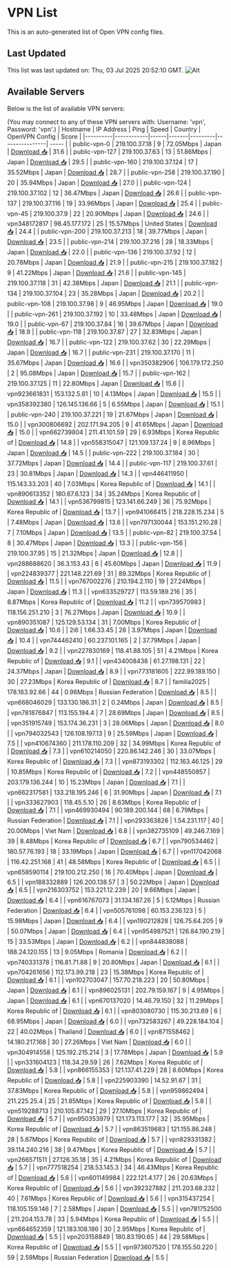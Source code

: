 # VPN List

This is an auto-generated list of Open VPN config files.

## Last Updated

This list was last updated on: Thu, 03 Jul 2025 20:52:10 GMT.
![Alt](https://repobeats.axiom.co/api/embed/186b98318ef1479477931607c1ad7d823f12451f.svg "Repobeats analytics image")

## Available Servers

Below is the list of available VPN servers:

(You may connect to any of these VPN servers with: Username: 'vpn', Password: 'vpn'.)
| Hostname | IP Address | Ping | Speed | Country | OpenVPN Config | Score |
|----------|------------|------|-------|---------|----------------| ----- |
| public-vpn-0 | 219.100.37.18 | 9 | 72.05Mbps | Japan | [Download 📥](./configs/server_0_JP.ovpn) | 31.6 |
| public-vpn-127 | 219.100.37.63 | 13 | 51.86Mbps | Japan | [Download 📥](./configs/server_1_JP.ovpn) | 29.5 |
| public-vpn-160 | 219.100.37.124 | 17 | 35.52Mbps | Japan | [Download 📥](./configs/server_2_JP.ovpn) | 28.7 |
| public-vpn-258 | 219.100.37.190 | 20 | 35.94Mbps | Japan | [Download 📥](./configs/server_3_JP.ovpn) | 27.0 |
| public-vpn-124 | 219.100.37.102 | 12 | 36.47Mbps | Japan | [Download 📥](./configs/server_4_JP.ovpn) | 26.6 |
| public-vpn-137 | 219.100.37.116 | 19 | 33.96Mbps | Japan | [Download 📥](./configs/server_5_JP.ovpn) | 25.4 |
| public-vpn-45 | 219.100.37.9 | 22 | 20.90Mbps | Japan | [Download 📥](./configs/server_6_JP.ovpn) | 24.6 |
| vpn348172817 | 98.45.177.172 | 25 | 15.57Mbps | United States | [Download 📥](./configs/server_7_US.ovpn) | 24.4 |
| public-vpn-200 | 219.100.37.213 | 18 | 39.77Mbps | Japan | [Download 📥](./configs/server_8_JP.ovpn) | 23.5 |
| public-vpn-214 | 219.100.37.216 | 28 | 18.33Mbps | Japan | [Download 📥](./configs/server_9_JP.ovpn) | 22.0 |
| public-vpn-136 | 219.100.37.92 | 12 | 20.78Mbps | Japan | [Download 📥](./configs/server_10_JP.ovpn) | 21.9 |
| public-vpn-215 | 219.100.37.182 | 9 | 41.22Mbps | Japan | [Download 📥](./configs/server_11_JP.ovpn) | 21.6 |
| public-vpn-145 | 219.100.37.118 | 31 | 42.38Mbps | Japan | [Download 📥](./configs/server_12_JP.ovpn) | 21.1 |
| public-vpn-134 | 219.100.37.104 | 23 | 35.28Mbps | Japan | [Download 📥](./configs/server_13_JP.ovpn) | 20.2 |
| public-vpn-108 | 219.100.37.98 | 9 | 46.95Mbps | Japan | [Download 📥](./configs/server_14_JP.ovpn) | 19.0 |
| public-vpn-261 | 219.100.37.192 | 10 | 33.48Mbps | Japan | [Download 📥](./configs/server_15_JP.ovpn) | 19.0 |
| public-vpn-67 | 219.100.37.84 | 16 | 39.67Mbps | Japan | [Download 📥](./configs/server_16_JP.ovpn) | 18.9 |
| public-vpn-118 | 219.100.37.87 | 27 | 32.83Mbps | Japan | [Download 📥](./configs/server_17_JP.ovpn) | 16.7 |
| public-vpn-122 | 219.100.37.62 | 30 | 22.29Mbps | Japan | [Download 📥](./configs/server_18_JP.ovpn) | 16.7 |
| public-vpn-231 | 219.100.37.170 | 11 | 35.67Mbps | Japan | [Download 📥](./configs/server_19_JP.ovpn) | 16.6 |
| vpn350382906 | 106.179.172.250 | 2 | 95.08Mbps | Japan | [Download 📥](./configs/server_20_JP.ovpn) | 15.7 |
| public-vpn-162 | 219.100.37.125 | 11 | 22.80Mbps | Japan | [Download 📥](./configs/server_21_JP.ovpn) | 15.6 |
| vpn923661831 | 153.132.5.61 | 10 | 4.13Mbps | Japan | [Download 📥](./configs/server_22_JP.ovpn) | 15.5 |
| vpn358392380 | 126.145.136.66 | 5 | 6.55Mbps | Japan | [Download 📥](./configs/server_23_JP.ovpn) | 15.1 |
| public-vpn-240 | 219.100.37.221 | 19 | 21.67Mbps | Japan | [Download 📥](./configs/server_24_JP.ovpn) | 15.0 |
| vpn300806692 | 202.171.94.205 | 9 | 41.65Mbps | Japan | [Download 📥](./configs/server_25_JP.ovpn) | 15.0 |
| vpn662739804 | 211.41.101.59 | 29 | 6.93Mbps | Korea Republic of | [Download 📥](./configs/server_26_KR.ovpn) | 14.8 |
| vpn558315047 | 121.109.137.24 | 9 | 8.96Mbps | Japan | [Download 📥](./configs/server_27_JP.ovpn) | 14.5 |
| public-vpn-222 | 219.100.37.184 | 30 | 37.72Mbps | Japan | [Download 📥](./configs/server_28_JP.ovpn) | 14.4 |
| public-vpn-117 | 219.100.37.61 | 23 | 30.81Mbps | Japan | [Download 📥](./configs/server_29_JP.ovpn) | 14.3 |
| vpn446411950 | 115.143.33.203 | 40 | 7.03Mbps | Korea Republic of | [Download 📥](./configs/server_30_KR.ovpn) | 14.1 |
| vpn890613352 | 180.67.6.123 | 34 | 35.24Mbps | Korea Republic of | [Download 📥](./configs/server_31_KR.ovpn) | 14.1 |
| vpn536799815 | 123.141.66.249 | 36 | 75.92Mbps | Korea Republic of | [Download 📥](./configs/server_32_KR.ovpn) | 13.7 |
| vpn941066415 | 218.228.15.234 | 5 | 7.48Mbps | Japan | [Download 📥](./configs/server_33_JP.ovpn) | 13.6 |
| vpn797130044 | 153.151.210.28 | 7 | 7.10Mbps | Japan | [Download 📥](./configs/server_34_JP.ovpn) | 13.5 |
| public-vpn-82 | 219.100.37.54 | 8 | 30.47Mbps | Japan | [Download 📥](./configs/server_35_JP.ovpn) | 13.3 |
| public-vpn-156 | 219.100.37.95 | 15 | 21.32Mbps | Japan | [Download 📥](./configs/server_36_JP.ovpn) | 12.8 |
| vpn288688620 | 36.3.153.43 | 6 | 45.60Mbps | Japan | [Download 📥](./configs/server_37_JP.ovpn) | 11.9 |
| vpn224839377 | 221.148.221.69 | 31 | 89.32Mbps | Korea Republic of | [Download 📥](./configs/server_38_KR.ovpn) | 11.5 |
| vpn767002276 | 210.194.2.110 | 19 | 27.24Mbps | Japan | [Download 📥](./configs/server_39_JP.ovpn) | 11.3 |
| vpn633529727 | 113.59.189.216 | 35 | 8.87Mbps | Korea Republic of | [Download 📥](./configs/server_40_KR.ovpn) | 11.2 |
| vpn739570983 | 118.156.251.210 | 3 | 76.27Mbps | Japan | [Download 📥](./configs/server_41_JP.ovpn) | 10.9 |
| vpn890351087 | 125.129.53.134 | 31 | 7.00Mbps | Korea Republic of | [Download 📥](./configs/server_42_KR.ovpn) | 10.6 |
| 2i6 | 1.66.33.45 | 28 | 3.97Mbps | Japan | [Download 📥](./configs/server_43_JP.ovpn) | 10.4 |
| vpn744462410 | 60.237.101.165 | 2 | 37.79Mbps | Japan | [Download 📥](./configs/server_44_JP.ovpn) | 9.2 |
| vpn227830169 | 118.41.88.105 | 51 | 4.21Mbps | Korea Republic of | [Download 📥](./configs/server_45_KR.ovpn) | 9.1 |
| vpn434008438 | 61.27.198.131 | 22 | 24.37Mbps | Japan | [Download 📥](./configs/server_46_JP.ovpn) | 8.9 |
| vpn773181605 | 222.99.189.150 | 30 | 27.23Mbps | Korea Republic of | [Download 📥](./configs/server_47_KR.ovpn) | 8.7 |
| familia2025 | 178.163.92.66 | 44 | 0.96Mbps | Russian Federation | [Download 📥](./configs/server_48_RU.ovpn) | 8.5 |
| vpn668046029 | 133.130.186.31 | 2 | 0.24Mbps | Japan | [Download 📥](./configs/server_49_JP.ovpn) | 8.5 |
| vpn781876847 | 113.155.194.4 | 7 | 28.69Mbps | Japan | [Download 📥](./configs/server_50_JP.ovpn) | 8.5 |
| vpn351915749 | 153.174.36.231 | 3 | 28.06Mbps | Japan | [Download 📥](./configs/server_51_JP.ovpn) | 8.0 |
| vpn794032543 | 126.108.197.13 | 9 | 25.59Mbps | Japan | [Download 📥](./configs/server_52_JP.ovpn) | 7.5 |
| vpn410674360 | 211.178.110.209 | 32 | 34.99Mbps | Korea Republic of | [Download 📥](./configs/server_53_KR.ovpn) | 7.3 |
| vpn610214050 | 220.86.142.246 | 30 | 33.07Mbps | Korea Republic of | [Download 📥](./configs/server_54_KR.ovpn) | 7.3 |
| vpn873193302 | 112.163.46.125 | 29 | 10.85Mbps | Korea Republic of | [Download 📥](./configs/server_55_KR.ovpn) | 7.2 |
| vpn448550857 | 203.179.136.244 | 10 | 15.23Mbps | Japan | [Download 📥](./configs/server_56_JP.ovpn) | 7.1 |
| vpn662317581 | 133.218.195.246 | 6 | 31.90Mbps | Japan | [Download 📥](./configs/server_57_JP.ovpn) | 7.1 |
| vpn333627903 | 118.45.5.10 | 26 | 8.63Mbps | Korea Republic of | [Download 📥](./configs/server_58_KR.ovpn) | 7.1 |
| vpn469930494 | 90.189.200.144 | 68 | 6.79Mbps | Russian Federation | [Download 📥](./configs/server_59_RU.ovpn) | 7.1 |
| vpn293363826 | 1.54.231.117 | 40 | 20.00Mbps | Viet Nam | [Download 📥](./configs/server_60_VN.ovpn) | 6.8 |
| vpn382735109 | 49.246.7.169 | 39 | 8.48Mbps | Korea Republic of | [Download 📥](./configs/server_61_KR.ovpn) | 6.7 |
| vpn790534462 | 180.57.76.193 | 18 | 33.19Mbps | Japan | [Download 📥](./configs/server_62_JP.ovpn) | 6.7 |
| vpn117042068 | 116.42.251.168 | 41 | 48.58Mbps | Korea Republic of | [Download 📥](./configs/server_63_KR.ovpn) | 6.5 |
| vpn658590114 | 219.100.212.250 | 16 | 70.40Mbps | Japan | [Download 📥](./configs/server_64_JP.ovpn) | 6.5 |
| vpn188332889 | 126.200.138.57 | 3 | 50.22Mbps | Japan | [Download 📥](./configs/server_65_JP.ovpn) | 6.5 |
| vpn216303752 | 153.221.12.239 | 20 | 9.66Mbps | Japan | [Download 📥](./configs/server_66_JP.ovpn) | 6.4 |
| vpn616767073 | 31.134.187.26 | 5 | 5.12Mbps | Russian Federation | [Download 📥](./configs/server_67_RU.ovpn) | 6.4 |
| vpn505761098 | 60.153.236.123 | 5 | 15.98Mbps | Japan | [Download 📥](./configs/server_68_JP.ovpn) | 6.4 |
| vpn190212828 | 126.75.64.205 | 9 | 50.07Mbps | Japan | [Download 📥](./configs/server_69_JP.ovpn) | 6.4 |
| vpn954987521 | 126.84.190.219 | 15 | 33.53Mbps | Japan | [Download 📥](./configs/server_70_JP.ovpn) | 6.2 |
| vpn844838088 | 188.24.120.155 | 13 | 9.05Mbps | Romania | [Download 📥](./configs/server_71_RO.ovpn) | 6.2 |
| vpn740331378 | 116.81.71.88 | 9 | 20.80Mbps | Japan | [Download 📥](./configs/server_72_JP.ovpn) | 6.1 |
| vpn704261656 | 112.173.99.218 | 23 | 15.38Mbps | Korea Republic of | [Download 📥](./configs/server_73_KR.ovpn) | 6.1 |
| vpn102703047 | 157.70.218.223 | 20 | 50.80Mbps | Japan | [Download 📥](./configs/server_74_JP.ovpn) | 6.1 |
| vpn896025131 | 202.79.159.167 | 9 | 4.95Mbps | Japan | [Download 📥](./configs/server_75_JP.ovpn) | 6.1 |
| vpn670137020 | 14.46.79.150 | 32 | 11.29Mbps | Korea Republic of | [Download 📥](./configs/server_76_KR.ovpn) | 6.1 |
| vpn803080730 | 115.30.213.69 | 6 | 68.95Mbps | Japan | [Download 📥](./configs/server_77_JP.ovpn) | 6.0 |
| vpn732583267 | 49.228.184.104 | 22 | 40.02Mbps | Thailand | [Download 📥](./configs/server_78_TH.ovpn) | 6.0 |
| vpn871558462 | 14.180.217.168 | 30 | 27.26Mbps | Viet Nam | [Download 📥](./configs/server_79_VN.ovpn) | 6.0 |
| vpn304914558 | 125.192.215.214 | 3 | 17.78Mbps | Japan | [Download 📥](./configs/server_80_JP.ovpn) | 5.9 |
| vpn331604123 | 118.34.29.59 | 26 | 7.62Mbps | Korea Republic of | [Download 📥](./configs/server_81_KR.ovpn) | 5.8 |
| vpn866155353 | 121.137.41.229 | 28 | 8.60Mbps | Korea Republic of | [Download 📥](./configs/server_82_KR.ovpn) | 5.8 |
| vpn225903390 | 14.52.91.67 | 31 | 37.83Mbps | Korea Republic of | [Download 📥](./configs/server_83_KR.ovpn) | 5.8 |
| vpn959862494 | 211.225.25.4 | 25 | 21.85Mbps | Korea Republic of | [Download 📥](./configs/server_84_KR.ovpn) | 5.8 |
| vpn519288713 | 210.105.87.142 | 29 | 27.10Mbps | Korea Republic of | [Download 📥](./configs/server_85_KR.ovpn) | 5.7 |
| vpn950353979 | 121.173.113.177 | 32 | 35.95Mbps | Korea Republic of | [Download 📥](./configs/server_86_KR.ovpn) | 5.7 |
| vpn863519683 | 121.155.86.248 | 28 | 5.87Mbps | Korea Republic of | [Download 📥](./configs/server_87_KR.ovpn) | 5.7 |
| vpn829331382 | 39.114.240.216 | 38 | 9.47Mbps | Korea Republic of | [Download 📥](./configs/server_88_KR.ovpn) | 5.7 |
| vpn266571511 | 27.126.35.18 | 35 | 4.21Mbps | Korea Republic of | [Download 📥](./configs/server_89_KR.ovpn) | 5.7 |
| vpn777518254 | 218.53.145.3 | 34 | 46.43Mbps | Korea Republic of | [Download 📥](./configs/server_90_KR.ovpn) | 5.6 |
| vpn601149984 | 222.121.4.177 | 26 | 20.63Mbps | Korea Republic of | [Download 📥](./configs/server_91_KR.ovpn) | 5.6 |
| vpn392327882 | 211.203.68.232 | 40 | 7.61Mbps | Korea Republic of | [Download 📥](./configs/server_92_KR.ovpn) | 5.6 |
| vpn315437254 | 118.105.159.146 | 7 | 2.58Mbps | Japan | [Download 📥](./configs/server_93_JP.ovpn) | 5.5 |
| vpn781752500 | 211.204.153.78 | 33 | 5.94Mbps | Korea Republic of | [Download 📥](./configs/server_94_KR.ovpn) | 5.5 |
| vpn664652359 | 121.183.108.186 | 30 | 2.95Mbps | Korea Republic of | [Download 📥](./configs/server_95_KR.ovpn) | 5.5 |
| vpn203158849 | 180.83.190.65 | 44 | 29.58Mbps | Korea Republic of | [Download 📥](./configs/server_96_KR.ovpn) | 5.5 |
| vpn973607520 | 178.155.50.220 | 59 | 2.59Mbps | Russian Federation | [Download 📥](./configs/server_97_RU.ovpn) | 5.5 |
